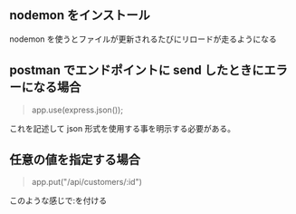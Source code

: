 ## nodemon をインストール

nodemon を使うとファイルが更新されるたびにリロードが走るようになる

## postman でエンドポイントに send したときにエラーになる場合

> app.use(express.json());

これを記述して json 形式を使用する事を明示する必要がある。

## 任意の値を指定する場合

> app.put("/api/customers/:id")

このような感じで:を付ける
